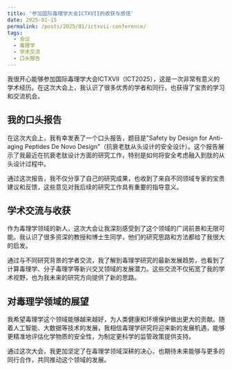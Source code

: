 ```yaml
---
title: '参加国际毒理学大会ICTXVII的收获与感悟'
date: 2025-01-15
permalink: /posts/2025/01/ictxvii-conference/
tags:
  - 会议
  - 毒理学
  - 学术交流
  - 口头报告
---
```


我很开心能够参加国际毒理学大会ICTXVII（ICT2025），这是一次非常有意义的学术经历。在这次大会上，我认识了很多优秀的学者和同行，也获得了宝贵的学习和交流机会。

## 我的口头报告

在这次大会上，我有幸发表了一个口头报告，题目是"Safety by Design for Anti-aging Peptides De Novo Design"（抗衰老肽从头设计的安全设计）。这个报告展示了我最近在抗衰老肽设计方面的研究工作，特别是如何将安全考虑融入到肽的从头设计过程中。

通过这次报告，我不仅分享了自己的研究成果，也收到了来自不同领域专家的宝贵建议和反馈，这些意见对我后续的研究工作具有重要的指导意义。

## 学术交流与收获

作为毒理学领域的新人，这次大会让我深刻感受到了这个领域的广阔前景和无限可能。我认识了很多资深的教授和博士生同学，他们的研究思路和方法都给了我很大的启发。

通过与不同研究背景的学者交流，我了解到毒理学研究的最新发展趋势，也看到了计算毒理学、分子毒理学等新兴交叉领域的发展潜力。这些交流不仅拓宽了我的学术视野，也为我未来的研究方向提供了新的思路。

## 对毒理学领域的展望

我希望毒理学这个领域能够越来越好，为人类健康和环境保护做出更大的贡献。随着人工智能、大数据等技术的发展，我相信毒理学研究将迎来新的发展机遇，能够更精准地评估化学物质的安全性，为制定更科学的监管政策提供支持。

通过这次大会，我更加坚定了在毒理学领域深耕的决心，也期待未来能够与更多的同行合作，共同推动这个领域的发展。
